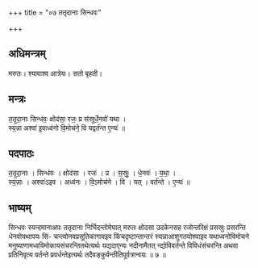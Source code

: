 +++
title = "०७ ततृदानाः सिन्धवः"

+++
## अधिमन्त्रम्
मरुतः। श्यावाश्व आत्रेयः। सतो बृहती।

## मन्त्रः
त॒तृ॒दा॒नाः सिन्ध॑वः॒ क्षोद॑सा॒ रजः॒ प्र स॑स्रुर्धे॒नवो॑ यथा ।  
स्य॒न्ना अश्वा॑ इ॒वाध्व॑नो वि॒मोच॑ने॒ वि यद्वर्त॑न्त ए॒न्यः॑ ॥

## पदपाठः
त॒तृ॒दा॒नाः । सिन्ध॑वः । क्षोद॑सा । रजः॑ । प्र । स॒स्रुः॒ । धे॒नवः॑ । य॒था॒ ।  
स्य॒न्नाः । अश्वाः॑ऽइव । अध्व॑नः । वि॒ऽमोच॑ने । वि । यत् । वर्त॑न्ते । ए॒न्यः॑ ॥

## भाष्यम्
सिन्धवः स्यन्दमानाअपः ततृदानाः निर्भिदन्तोमेघात् मरुतः क्षोदसा उदकेनसह रजोन्तरिक्षं प्रसस्रुः प्रसरन्ति धेनवोयथापयः सिं- चन्त्योनवप्रसूतिकागावइव किंचदृष्टान्तान्तरं स्यन्नाआशुगतयोश्वाइव यथाध्वनोविमोचने मनुष्याणामध्वविमोकायसंचरन्तितथेत्यर्थः यद्यदाएन्यः नदीनामैतत् न्द्योविवर्तन्ते विविधंसंचरन्ति अथवा प्रतिनिवृत्य वर्तन्ते प्रवर्धन्तेइत्यर्थः तदैवङ्कुर्वन्तीतिपूर्वत्रान्वयः ॥ ७ ॥